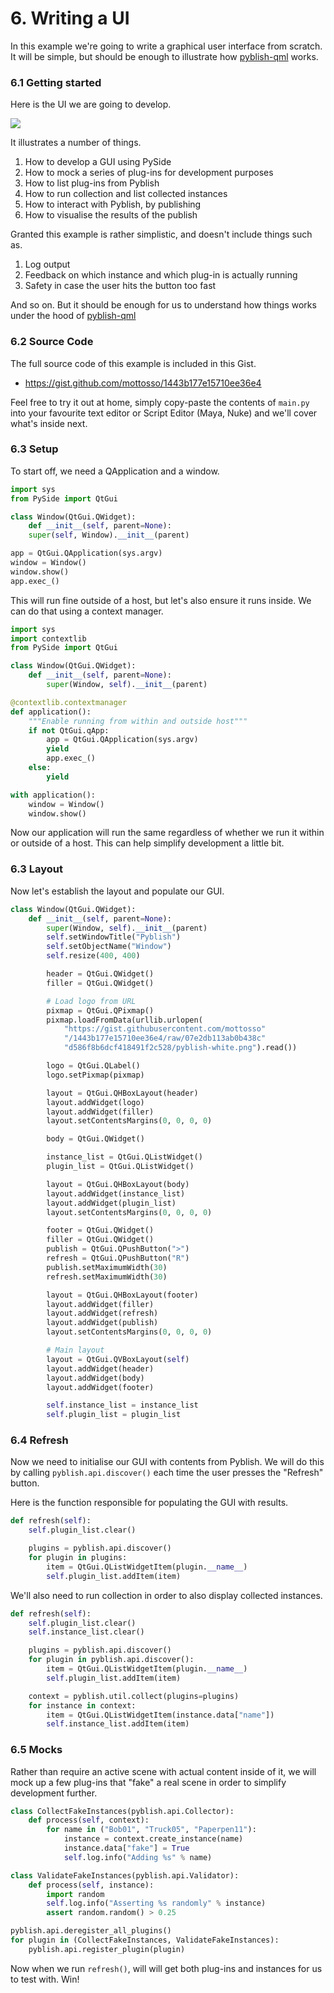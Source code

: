 # 6. Writing a UI

In this example we're going to write a graphical user interface from scratch. It will be simple, but should be enough to illustrate how [pyblish-qml][] works.

### 6.1 Getting started

Here is the UI we are going to develop.

![](https://gist.github.com/mottosso/1443b177e15710ee36e4/raw/eada987dcc4f05b1fd0627ec74116bc0aadd7a32/demo.gif)

It illustrates a number of things.

1. How to develop a GUI using PySide
2. How to mock a series of plug-ins for development purposes
2. How to list plug-ins from Pyblish
3. How to run collection and list collected instances
4. How to interact with Pyblish, by publishing
5. How to visualise the results of the publish

Granted this example is rather simplistic, and doesn't include things such as.

1. Log output
2. Feedback on which instance and which plug-in is actually running
3. Safety in case the user hits the button too fast

And so on. But it should be enough for us to understand how things works under the hood of [pyblish-qml][]

### 6.2 Source Code

The full source code of this example is included in this Gist.

- https://gist.github.com/mottosso/1443b177e15710ee36e4

Feel free to try it out at home, simply copy-paste the contents of `main.py` into your favourite text editor or Script Editor (Maya, Nuke) and we'll cover what's inside next.

### 6.3 Setup

To start off, we need a QApplication and a window.

```python
import sys
from PySide import QtGui

class Window(QtGui.QWidget):
    def __init__(self, parent=None):
    super(self, Window).__init__(parent)

app = QtGui.QApplication(sys.argv)
window = Window()
window.show()
app.exec_()
```

This will run fine outside of a host, but let's also ensure it runs inside. We can do that using a context manager.

```python
import sys
import contextlib
from PySide import QtGui

class Window(QtGui.QWidget):
    def __init__(self, parent=None):
        super(Window, self).__init__(parent)

@contextlib.contextmanager
def application():
    """Enable running from within and outside host"""
    if not QtGui.qApp:
        app = QtGui.QApplication(sys.argv)
        yield
        app.exec_()
    else:
        yield

with application():
    window = Window()
    window.show()
```

Now our application will run the same regardless of whether we run it within or outside of a host. This can help simplify development a little bit.

### 6.3 Layout

Now let's establish the layout and populate our GUI.

```python
class Window(QtGui.QWidget):
    def __init__(self, parent=None):
        super(Window, self).__init__(parent)
        self.setWindowTitle("Pyblish")
        self.setObjectName("Window")
        self.resize(400, 400)

        header = QtGui.QWidget()
        filler = QtGui.QWidget()

        # Load logo from URL
        pixmap = QtGui.QPixmap()
        pixmap.loadFromData(urllib.urlopen(
            "https://gist.githubusercontent.com/mottosso"
            "/1443b177e15710ee36e4/raw/07e2db113ab0b438c"
            "d586f8b6dcf418491f2c528/pyblish-white.png").read())

        logo = QtGui.QLabel()
        logo.setPixmap(pixmap)

        layout = QtGui.QHBoxLayout(header)
        layout.addWidget(logo)
        layout.addWidget(filler)
        layout.setContentsMargins(0, 0, 0, 0)

        body = QtGui.QWidget()

        instance_list = QtGui.QListWidget()
        plugin_list = QtGui.QListWidget()

        layout = QtGui.QHBoxLayout(body)
        layout.addWidget(instance_list)
        layout.addWidget(plugin_list)
        layout.setContentsMargins(0, 0, 0, 0)

        footer = QtGui.QWidget()
        filler = QtGui.QWidget()
        publish = QtGui.QPushButton(">")
        refresh = QtGui.QPushButton("R")
        publish.setMaximumWidth(30)
        refresh.setMaximumWidth(30)

        layout = QtGui.QHBoxLayout(footer)
        layout.addWidget(filler)
        layout.addWidget(refresh)
        layout.addWidget(publish)
        layout.setContentsMargins(0, 0, 0, 0)

        # Main layout
        layout = QtGui.QVBoxLayout(self)
        layout.addWidget(header)
        layout.addWidget(body)
        layout.addWidget(footer)

        self.instance_list = instance_list
        self.plugin_list = plugin_list
```

### 6.4 Refresh

Now we need to initialise our GUI with contents from Pyblish. We will do this by calling `pyblish.api.discover()` each time the user presses the "Refresh" button.

Here is the function responsible for populating the GUI with results.

```python
def refresh(self):
    self.plugin_list.clear()

    plugins = pyblish.api.discover()
    for plugin in plugins:
        item = QtGui.QListWidgetItem(plugin.__name__)
        self.plugin_list.addItem(item)
```

We'll also need to run collection in order to also display collected instances.

```python
def refresh(self):
    self.plugin_list.clear()
    self.instance_list.clear()

    plugins = pyblish.api.discover()
    for plugin in pyblish.api.discover():
        item = QtGui.QListWidgetItem(plugin.__name__)
        self.plugin_list.addItem(item)

    context = pyblish.util.collect(plugins=plugins)
    for instance in context:
        item = QtGui.QListWidgetItem(instance.data["name"])
        self.instance_list.addItem(item)
```

### 6.5 Mocks

Rather than require an active scene with actual content inside of it, we will mock up a few plug-ins that "fake" a real scene in order to simplify development further.

```python
class CollectFakeInstances(pyblish.api.Collector):
    def process(self, context):
        for name in ("Bob01", "Truck05", "Paperpen11"):
            instance = context.create_instance(name)
            instance.data["fake"] = True
            self.log.info("Adding %s" % name)

class ValidateFakeInstances(pyblish.api.Validator):
    def process(self, instance):
        import random
        self.log.info("Asserting %s randomly" % instance)
        assert random.random() > 0.25

pyblish.api.deregister_all_plugins()
for plugin in (CollectFakeInstances, ValidateFakeInstances):
    pyblish.api.register_plugin(plugin)
```

Now when we run `refresh()`, will will get both plug-ins and instances for us to test with. Win!

###


[pyblish-qml]: https://github.com/pyblish/pyblish-qml